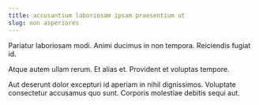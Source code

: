```yaml
---
title: accusantium laboriosam ipsam praesentium ut
slug: non asperiores
---
```


Pariatur laboriosam modi. Animi ducimus in non tempora. Reiciendis fugiat id.

Atque autem ullam rerum. Et alias et. Provident et voluptas tempore.

Aut deserunt dolor excepturi id aperiam in nihil dignissimos. Voluptate consectetur accusamus quo sunt. Corporis molestiae debitis sequi aut.
